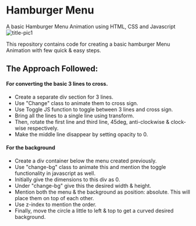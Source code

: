 # Hamburger Menu
A basic Hamburger Menu Animation using HTML, CSS and Javascript
![title-pic1](https://user-images.githubusercontent.com/39196039/39932952-30eb36c8-555f-11e8-8247-9258ac730722.jpg)

This repository contains code for creating a basic hamburger Menu Animation with few quick & easy steps. 
## The Approach Followed:
#### For converting the basic 3 lines to cross.
- Create a separate div section for 3 lines.
- Use "Change" class to animate them to cross sign.
- Use Toggle JS function to toggle between 3 lines and cross sign.
- Bring all the lines to a single line using transform.
- Then, rotate the first line and third line, 45deg, anti-clockwise & clock-wise respectively.
- Make the middle line disappear by setting opacity to 0.

#### For the background
- Create a div container below the menu created previously.
- Use "change-bg" class to animate this and mention the toggle functionality in javascript as well.
- Initially give the dimensions to this div as 0.
- Under "change-bg" give this the desired width & height.
- Mention both the menu & the background as position: absolute. This will place them on top of each other.
- Use z-index to mention the order.
- Finally, move the circle a little to left & top to get a curved desired background. 

